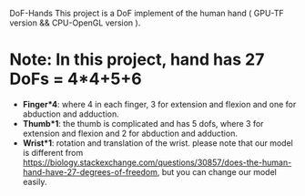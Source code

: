 DoF-Hands
This project is a DoF implement of the human hand  ( GPU-TF version && CPU-OpenGL version ). 

**Note**: In this project, hand has 27 DoFs = 4*4+5+6
=========================
- **Finger*4**: where 4 in each finger, 3 for extension and flexion and one for abduction and adduction.
- **Thumb*1**:  the thumb is complicated and has 5 dofs, where 3 for extension and flexion and 2 for abduction and adduction.
- **Wrist*1**:  rotation and translation of the wrist.
please note that our model is different from https://biology.stackexchange.com/questions/30857/does-the-human-hand-have-27-degrees-of-freedom, but you can change our model easily.
